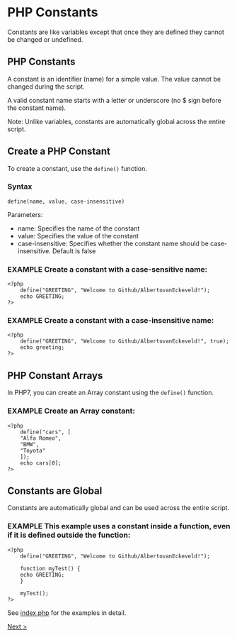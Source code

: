 # PHP Constants
Constants are like variables except that once they are defined they cannot be changed or undefined.

## PHP Constants

A constant is an identifier (name) for a simple value. The value cannot be changed during the script.

A valid constant name starts with a letter or underscore (no $ sign before the constant name).

Note: Unlike variables, constants are automatically global across the entire script.

## Create a PHP Constant

To create a constant, use the ```define()``` function.

### Syntax

```define(name, value, case-insensitive)```

Parameters:

- name: Specifies the name of the constant
- value: Specifies the value of the constant
- case-insensitive: Specifies whether the constant name should be case-insensitive. Default is false


### EXAMPLE Create a constant with a case-sensitive name:

```
<?php
    define("GREETING", "Welcome to Github/AlbertovanEckeveld!");
    echo GREETING;
?> 
```

### EXAMPLE Create a constant with a case-insensitive name:

```
<?php
    define("GREETING", "Welcome to Github/AlbertovanEckeveld!", true);
    echo greeting;
?> 
```

## PHP Constant Arrays

In PHP7, you can create an Array constant using the ```define()``` function.

### EXAMPLE Create an Array constant:

```
<?php
    define("cars", [
    "Alfa Romeo",
    "BMW",
    "Toyota"
    ]);
    echo cars[0];
?> 
```

## Constants are Global

Constants are automatically global and can be used across the entire script.

### EXAMPLE This example uses a constant inside a function, even if it is defined outside the function:

```
<?php
    define("GREETING", "Welcome to Github/AlbertovanEckeveld!");

    function myTest() {
    echo GREETING;
    }
    
    myTest();
?> 
```

See [index.php](index.php) for the examples in detail.

[Next >](../11.%20Operators/README.md)
